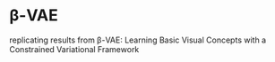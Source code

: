 # β-VAE

replicating results from β-VAE: Learning Basic Visual Concepts with a Constrained Variational Framework
